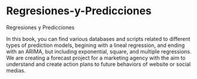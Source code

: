 # Regresiones-y-Predicciones
Regresiones y Predicciones

In this book, you can find various databases and scripts related to different types of prediction models, begining with a lineal regression, and ending with an ARIMA, but including exponential, square, and multiple regressions. We are creating a forecast project for a marketing agency with the aim to understand and create action plans to future behaviors of website or social medias.  



